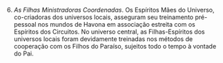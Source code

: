 ﻿6. <I>As Filhas Ministradoras Coordenadas</I>. Os Espíritos Mães do Universo, co-criadoras dos universos locais, asseguram seu treinamento pré-pessoal nos mundos de Havona em associação estreita com os Espíritos dos Circuitos. No universo central, as Filhas-Espíritos dos universos locais foram devidamente treinadas nos métodos de cooperação com os Filhos do Paraíso, sujeitos todo o tempo à vontade do Pai.